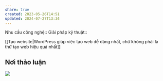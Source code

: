 ```yaml
---
share: true
created: 2023-05-26T14:51
updated: 2024-07-27T13:34
---
```

Nhu cầu công nghệ::
Giải pháp kỹ thuật::

[[Tạo website|WordPress giúp việc tạo web dễ dàng nhất, chứ không phải là thứ tạo web hiệu quả nhất]]
## Nơi thảo luận
![](https://i.imgur.com/4fq665i.png)